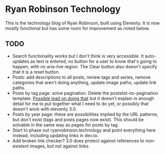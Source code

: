 # Ryan Robinson Technology

This is the technology blog of Ryan Robinson, built using Eleventy. It is now mostly functional but has some room for improvement as noted below.

## TODO

- Search functionality works but I don't think is very accessible. It auto-updates as text is entered, no button for a user to know that's going to happen, with no aria-live region. The Clear button also doesn't specify that it is a reset button.
- Posts: add descriptions to all posts, review tags and series, remove categories that aren't doing anything, update image paths, update link paths.
- Posts by tag page: solve pagination. Delete the postslist-no-pagination template. [Possible lead on doing that](https://desmondrivet.com/2022/03/23/eleventy-pagination) but it doesn't explain in enough detail for me to put together what I need to do yet, or possibly that doesn't work with eleventy 3.0.
- Posts by year page: these are possibilities implied by the URL patterns, but don't exist (tags and posts pages now exist). This should be solvable in the same way as pages for posts by tag.
- Start to phase out ryanrobinson.technology and point everything here instead, including updating links in dev.to.
- Add broken link checker? 3.0 does protect against references to non-existent images, but not against links.
